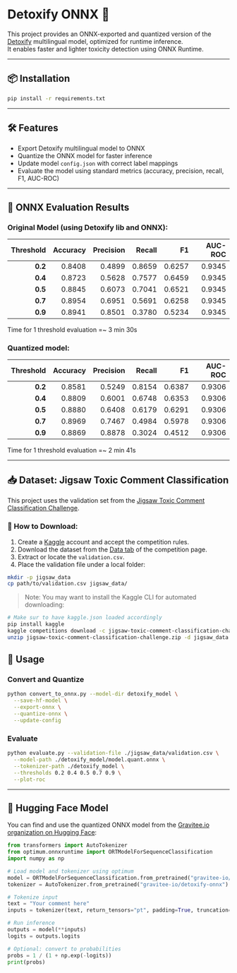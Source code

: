 # Detoxify ONNX 🚀

This project provides an ONNX-exported and quantized version of the [Detoxify](https://github.com/unitaryai/detoxify) multilingual model, optimized for runtime inference.  
It enables faster and lighter toxicity detection using ONNX Runtime.

---

## 📦 Installation

```bash
pip install -r requirements.txt
```

---

## 🛠️ Features

- Export Detoxify multilingual model to ONNX
- Quantize the ONNX model for faster inference
- Update model `config.json` with correct label mappings
- Evaluate the model using standard metrics (accuracy, precision, recall, F1, AUC-ROC)

---

## 🧪 ONNX Evaluation Results

### Original Model (using Detoxify lib and ONNX):

| Threshold | Accuracy | Precision | Recall | F1     | AUC-ROC |
|----------:|---------:|----------:|-------:|-------:|--------:|
| **0.2**   | 0.8408   | 0.4899    | 0.8659 | 0.6257 | 0.9345  |
| **0.4**   | 0.8723   | 0.5628    | 0.7577 | 0.6459 | 0.9345  |
| **0.5**   | 0.8845   | 0.6073    | 0.7041 | 0.6521 | 0.9345  |
| **0.7**   | 0.8954   | 0.6951    | 0.5691 | 0.6258 | 0.9345  |
| **0.9**   | 0.8941   | 0.8501    | 0.3780 | 0.5234 | 0.9345  |

Time for 1 threshold evaluation =~ 3 min 30s 

### Quantized model:

| Threshold | Accuracy | Precision | Recall | F1     | AUC-ROC |
|----------:|---------:|----------:|-------:|-------:|--------:|
| **0.2**   | 0.8581   | 0.5249    | 0.8154 | 0.6387 | 0.9306  |
| **0.4**   | 0.8809   | 0.6001    | 0.6748 | 0.6353 | 0.9306  |
| **0.5**   | 0.8880   | 0.6408    | 0.6179 | 0.6291 | 0.9306  |
| **0.7**   | 0.8969   | 0.7467    | 0.4984 | 0.5978 | 0.9306  |
| **0.9**   | 0.8869   | 0.8878    | 0.3024 | 0.4512 | 0.9306  |

Time for 1 threshold evaluation =~ 2 min 41s 

---

## 📥 Dataset: Jigsaw Toxic Comment Classification

This project uses the validation set from the [Jigsaw Toxic Comment Classification Challenge](https://www.kaggle.com/c/jigsaw-toxic-comment-classification-challenge).

### 🔽 How to Download:

1. Create a [Kaggle](https://www.kaggle.com/) account and accept the competition rules.
2. Download the dataset from the [Data tab](https://www.kaggle.com/c/jigsaw-toxic-comment-classification-challenge/data) of the competition page.
3. Extract or locate the `validation.csv`.
4. Place the validation file under a local folder:

```bash
mkdir -p jigsaw_data
cp path/to/validation.csv jigsaw_data/
```

> Note: You may want to install the Kaggle CLI for automated downloading:

```bash
# Make sur to have kaggle.json loaded accordingly
pip install kaggle
kaggle competitions download -c jigsaw-toxic-comment-classification-challenge
unzip jigsaw-toxic-comment-classification-challenge.zip -d jigsaw_data
```

## 🧵 Usage

### Convert and Quantize

```bash
python convert_to_onnx.py --model-dir detoxify_model \
  --save-hf-model \
  --export-onnx \
  --quantize-onnx \
  --update-config
```

### Evaluate

```bash
python evaluate.py --validation-file ./jigsaw_data/validation.csv \
  --model-path ./detoxify_model/model.quant.onnx \
  --tokenizer-path ./detoxify_model \
  --thresholds 0.2 0.4 0.5 0.7 0.9 \
  --plot-roc
```

---

## 🤗 Hugging Face Model

You can find and use the quantized ONNX model from the [Gravitee.io organization on Hugging Face](https://huggingface.co/gravitee-io/detoxify-onnx):

```python
from transformers import AutoTokenizer
from optimum.onnxruntime import ORTModelForSequenceClassification
import numpy as np

# Load model and tokenizer using optimum
model = ORTModelForSequenceClassification.from_pretrained("gravitee-io/detoxify-onnx", file_name="model.quant.onnx")
tokenizer = AutoTokenizer.from_pretrained("gravitee-io/detoxify-onnx")

# Tokenize input
text = "Your comment here"
inputs = tokenizer(text, return_tensors="pt", padding=True, truncation=True)

# Run inference
outputs = model(**inputs)
logits = outputs.logits

# Optional: convert to probabilities
probs = 1 / (1 + np.exp(-logits))
print(probs)
```

